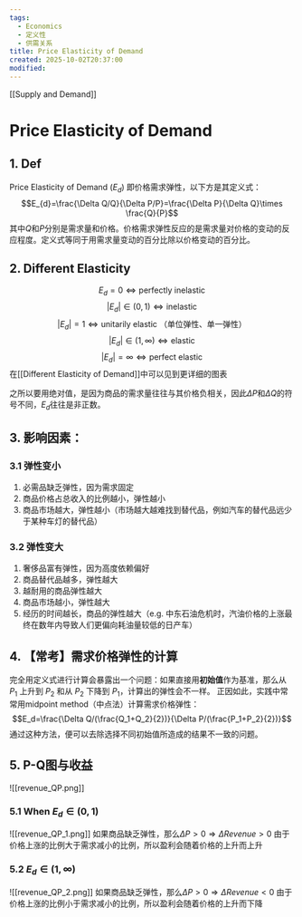 ```yaml
---
tags:
  - Economics
  - 定义性
  - 供需关系
title: Price Elasticity of Demand
created: 2025-10-02T20:37:00
modified:
---
```

[[Supply and Demand]]
# Price Elasticity of Demand
## 1. Def
Price Elasticity of Demand ($E_{d}$) 即价格需求弹性，以下方是其定义式：
$$E_{d}=\frac{\Delta Q/Q}{\Delta P/P}=\frac{\Delta P}{\Delta Q}\times \frac{Q}{P}$$
其中$Q$和$P$分别是需求量和价格。价格需求弹性反应的是需求量对价格的变动的反应程度。定义式等同于用需求量变动的百分比除以价格变动的百分比。

## 2. Different Elasticity
$$E_{d}=0\Leftrightarrow\text{perfectly inelastic}$$
$$|E_{d}|\in(0,1)\Leftrightarrow\text{inelastic}$$
$$|E_{d}|=1\Leftrightarrow\text{unitarily elastic （单位弹性、单一弹性）}$$
$$|E_{d}|\in(1,\infty)\Leftrightarrow\text{elastic}$$
$$|E_{d}|=\infty\Leftrightarrow\text{perfect elastic}$$
在[[Different Elasticity of Demand]]中可以见到更详细的图表

之所以要用绝对值，是因为商品的需求量往往与其价格负相关，因此$\Delta P$和$\Delta Q$的符号不同，$E_{d}$往往是非正数。
## 3. 影响因素：
### 3.1 弹性变小

1. 必需品缺乏弹性，因为需求固定
2. 商品价格占总收入的比例越小，弹性越小
3. 商品市场越大，弹性越小（市场越大越难找到替代品，例如汽车的替代品远少于某种车灯的替代品）
### 3.2 弹性变大
1. 奢侈品富有弹性，因为高度依赖偏好
2. 商品替代品越多，弹性越大
3. 越耐用的商品弹性越大
4. 商品市场越小，弹性越大
5. 经历的时间越长，商品的弹性越大（e.g. 中东石油危机时，汽油价格的上涨最终在数年内导致人们更偏向耗油量较低的日产车）

## 4. 【常考】需求价格弹性的计算
完全用定义式进行计算会暴露出一个问题：如果直接用**初始值**作为基准，那么从 $P_1$ 上升到 $P_2$ 和从 $P_2$ 下降到 $P_1$，计算出的弹性会不一样。
正因如此，实践中常常用midpoint method（中点法）计算需求价格弹性：
$$E_d=\frac{\Delta Q/(\frac{Q_1+Q_2}{2})}{\Delta P/(\frac{P_1+P_2}{2})}$$
通过这种方法，便可以去除选择不同初始值所造成的结果不一致的问题。

## 5. P-Q图与收益
![[revenue_QP.png]]
### 5.1 When $E_d\in(0,1)$
![[revenue_QP_1.png]]
如果商品缺乏弹性，那么$\Delta P>0 \Rightarrow \Delta Revenue>0$
由于价格上涨的比例大于需求减小的比例，所以盈利会随着价格的上升而上升

### 5.2 $E_d\in(1,\infty)$
![[revenue_QP_2.png]]
如果商品缺乏弹性，那么$\Delta P>0 \Rightarrow \Delta Revenue<0$
由于价格上涨的比例小于需求减小的比例，所以盈利会随着价格的上升而下降
